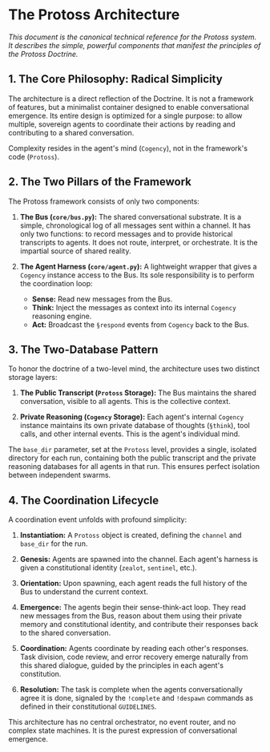 # The Protoss Architecture

*This document is the canonical technical reference for the Protoss system. It describes the simple, powerful components that manifest the principles of the Protoss Doctrine.*

## 1. The Core Philosophy: Radical Simplicity

The architecture is a direct reflection of the Doctrine. It is not a framework of features, but a minimalist container designed to enable conversational emergence. Its entire design is optimized for a single purpose: to allow multiple, sovereign agents to coordinate their actions by reading and contributing to a shared conversation.

Complexity resides in the agent's mind (`Cogency`), not in the framework's code (`Protoss`).

## 2. The Two Pillars of the Framework

The Protoss framework consists of only two components:

1.  **The Bus (`core/bus.py`):** The shared conversational substrate. It is a simple, chronological log of all messages sent within a channel. It has only two functions: to record messages and to provide historical transcripts to agents. It does not route, interpret, or orchestrate. It is the impartial source of shared reality.

2.  **The Agent Harness (`core/agent.py`):** A lightweight wrapper that gives a `Cogency` instance access to the Bus. Its sole responsibility is to perform the coordination loop:
    *   **Sense:** Read new messages from the Bus.
    *   **Think:** Inject the messages as context into its internal `Cogency` reasoning engine.
    *   **Act:** Broadcast the `§respond` events from `Cogency` back to the Bus.

## 3. The Two-Database Pattern

To honor the doctrine of a two-level mind, the architecture uses two distinct storage layers:

1.  **The Public Transcript (`Protoss` Storage):** The Bus maintains the shared conversation, visible to all agents. This is the collective context.

2.  **Private Reasoning (`Cogency` Storage):** Each agent's internal `Cogency` instance maintains its own private database of thoughts (`§think`), tool calls, and other internal events. This is the agent's individual mind.

The `base_dir` parameter, set at the `Protoss` level, provides a single, isolated directory for each run, containing both the public transcript and the private reasoning databases for all agents in that run. This ensures perfect isolation between independent swarms.

## 4. The Coordination Lifecycle

A coordination event unfolds with profound simplicity:

1.  **Instantiation:** A `Protoss` object is created, defining the `channel` and `base_dir` for the run.

2.  **Genesis:** Agents are spawned into the channel. Each agent's harness is given a constitutional identity (`zealot`, `sentinel`, etc.).

3.  **Orientation:** Upon spawning, each agent reads the full history of the Bus to understand the current context.

4.  **Emergence:** The agents begin their sense-think-act loop. They read new messages from the Bus, reason about them using their private memory and constitutional identity, and contribute their responses back to the shared conversation.

5.  **Coordination:** Agents coordinate by reading each other's responses. Task division, code review, and error recovery emerge naturally from this shared dialogue, guided by the principles in each agent's constitution.

6.  **Resolution:** The task is complete when the agents conversationally agree it is done, signaled by the `!complete` and `!despawn` commands as defined in their constitutional `GUIDELINES`.

This architecture has no central orchestrator, no event router, and no complex state machines. It is the purest expression of conversational emergence.